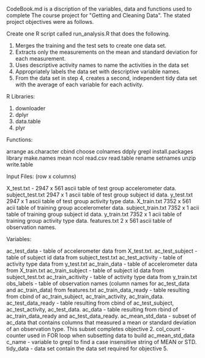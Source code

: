 CodeBook.md is a discription of the variables, data and functions used to complete The course project for "Getting and Cleaning Data". The stated project objectives were as follows.

Create one R script called run_analysis.R that does the following. 

1. Merges the training and the test sets to create one data set.
2. Extracts only the measurements on the mean and standard deviation for each measurement. 
3. Uses descriptive activity names to name the activities in the data set
4. Appropriately labels the data set with descriptive variable names. 
5. From the data set in step 4, creates a second, independent tidy data set with the average of each variable for each
   activity.

R Libraries:

1. downloader
2. dplyr
3. data.table
4. plyr

Functions:

arrange
as.character
cbind
choose
colnames
ddply
grepl
install.packages
library
make.names
mean
ncol
read.csv
read.table
rename
setnames
unzip
write.table

Input Files: (row x columns)

X_test.txt - 2947 x 561 ascii table of test group accelerometer data.
subject_test.txt 2947 x 1 ascii table of test group subject id data.
y_test.txt 2947 x 1 ascii table of test group activity type data.
X_train.txt 7352 x 561 acii table of training group accelerometer data.
subject_train.txt 7352 x 1 acii table of training group subject id data.
y_train.txt 7352 x 1 acii table of training group activity type data.
features.txt 2 x 561 ascii table of observation names.

Variables:

ac_test_data - table of accelerometer data from  X_test.txt. 
ac_test_subject - table of subject id data from subject_test.txt
ac_test_activity - table of activity type data from y_test.txt
ac_train_data - table of accelerometer data from X_train.txt
ac_train_subject - table of subject id data from subject_test.txt
ac_train_acitivity - table of activity type data from y_train.txt
obs_labels - table of observation names (column names for ac_test_data and ac_train_data) from features.txt
ac_train_data_ready - table resulting from cbind of ac_train_subject, ac_train_activity, ac_train_data.
ac_test_data_ready - table resulting from cbind of ac_test_subject, ac_test_activity, ac_test_data.
ac_data - table resulting from rbind of ac_train_data_ready and ac_test_data_ready.
ac_mean_std_data - subset of ac_data that contains columns that measured a mean or standard deviation of an observation type. This subset completes objective 2.
col_count - counter used in FOR loop when subsetting data to build ac_mean_std_data
c_name - variable to grepl to find a case insensitive string of MEAN or STD.
tidy_data - data set contain the data set required for objective 5.


#

